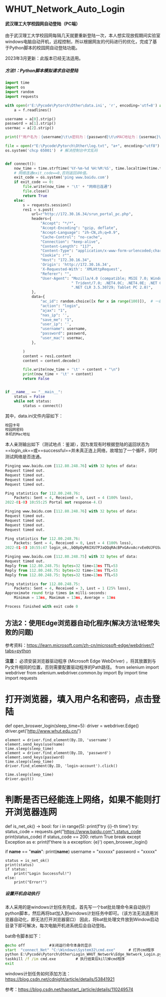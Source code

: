 # WHUT_Network_Auto_Login

#### 武汉理工大学校园网自动登陆（PC端）

由于武汉理工大学校园网每隔几天就要重新登陆一次，本人想实现放假期间实验室windows电脑自动开机，远程控制，所以根据网友的代码进行的优化，完成了基于Python脚本的校园网自动登陆功能。

2023年3月更新：此版本已经无法适用。

##### 方法1：Python脚本模拟请求自动登陆

```python
import time
import os
import random
import requests

with open(r'E:\Pycode\Pytorch\Other\data.ini', 'r', encoding='utf=8') as f:
    a = f.readlines()

username = a[0].strip()
password = a[1].strip()
usermac = a[2].strip()

print(f"用户名为：{username}\t\n密码为：{password}\t\nMAC地址为：{usermac}\t\n")

file = open(r"E:\Pycode\Pytorch\Other\log.txt", "a+", encoding="utf8")
os.system('chcp 65001')  # 解决控制台中文乱码


def connect():
    now_time = time.strftime('%Y-%m-%d %H:%M:%S', time.localtime(time.time()))
    # 网络连通exit_code==0,否则返回非0值。
    exit_code = os.system('ping www.baidu.com')
    if exit_code == 0:
        file.write(now_time + '\t' + "网络已连通")
        file.close()
        return True
    else:
        s = requests.session()
        res1 = s.post(
            url=r"http://172.30.16.34/srun_portal_pc.php",
            headers={
                "Accept": "*/*",
                "Accept-Encoding": "gzip, deflate",
                "Accept-Language": "zh-CN,zh;q=0.9",
                "Cache-Control": "no-cache",
                "Connection": "keep-alive",
                "Content-Length": "117",
                "Content-Type": "application/x-www-form-urlencoded;charset=UTF-8",
                "Cookie": r"",
                "Host": "172.30.16.34",
                'Origin': 'http://172.30.16.34',
                'X-Requested-With': 'XMLHttpRequest',
                "Referer": "",
                "User-Agent": "Mozilla/4.0 (compatible; MSIE 7.0; Windows NT 10.0; WOW64;"
                              " Trident/7.0; .NET4.0C; .NET4.0E; .NET CLR 2.0.50727; .NET CLR 3.0.30729; "
                              ".NET CLR 3.5.30729; Tablet PC 2.0)",
            },
            data={
                "ac_id": random.choice([x for x in range(100)]),  # 一般登陆不上改这里，ac_id会变
                "action": "login",
                "ajax": "1",
                "nas_ip": '',
                "save_me": "1",
                "user_ip": '',
                "username": username,
                "password": password,
                "user_mac": usermac,
            },

        )
        content = res1.content
        content = content.decode()

        file.write(now_time + '\t' + content + "\n")
        print(now_time + '\t' + content)
        return False


if __name__ == "__main__":
    status = False
    while not status:
        status = connect()

```

其中，data.ini文件内容如下：

```tex
校园卡号
校园网密码
本机的Mac地址
```

本人亲测输出如下（测试地点：鉴湖），因为发现有时根据登陆的返回状态为==login_ok==或==successful==并未真正连上网络，故增加了一个循环，同时测试网络是否连通。

```python
Pinging www.baidu.com [112.80.248.76] with 32 bytes of data:
Request timed out.
Request timed out.
Request timed out.
Request timed out.

Ping statistics for 112.80.248.76:
    Packets: Sent = 4, Received = 0, Lost = 4 (100% loss),
2022-01-03 10:55:25	Portal not response-4.()

Pinging www.baidu.com [112.80.248.76] with 32 bytes of data:
Request timed out.
Request timed out.
Request timed out.
Request timed out.

Ping statistics for 112.80.248.76:
    Packets: Sent = 4, Received = 0, Lost = 4 (100% loss),
2022-01-03 10:55:47	login_ok,,bQ0pOyR6IXU7PJaQQqRAcBPxGAvxAcrvEe0UJFGSwjYoIkI%2BuqigThe1hwF7wzKKjJa0up53uv%2FSiO28eoHG%2F09yjnF60B01nG0mbf%2Bb8eTxICQp%2F29oDCDKLtz3CujariYJbSJ9rEKbCpk3Qqo9P7ci8MWK2r10GQy2UTb64I44t1MpS5X19%2B0ui8ZUV9%2B0HIDk5lT0Cg2H0Sjkm0ZWaKpKmK0fKAci22%2BHQqCEAwqo

Pinging www.baidu.com [112.80.248.75] with 32 bytes of data:
Request timed out.
Reply from 112.80.248.75: bytes=32 time=13ms TTL=53
Reply from 112.80.248.75: bytes=32 time=13ms TTL=53
Reply from 112.80.248.75: bytes=32 time=13ms TTL=53

Ping statistics for 112.80.248.75:
    Packets: Sent = 4, Received = 3, Lost = 1 (25% loss),
Approximate round trip times in milli-seconds:
    Minimum = 13ms, Maximum = 13ms, Average = 13ms

Process finished with exit code 0
```

## 方法2：使用Edge浏览器自动化程序(解决方法1经常失败的问题)

参考资料：https://learn.microsoft.com/zh-cn/microsoft-edge/webdriver/?tabs=python

**注意：** 必须安装浏览器驱动程序 (Microsoft Edge WebDriver) ，将其放置到与Py文件相同的位置，否则需要配置驱动程序的Path路径。
from selenium import webdriver
from selenium.webdriver.common.by import By
import time
import requests

# 打开浏览器，填入用户名和密码，点击登陆
def open_broswer_login(sleep_time=5):
    driver = webdriver.Edge()
    driver.get('http://www.whut.edu.cn/')
    
    element = driver.find_element(By.ID, 'username')
    element.send_keys(username)
    time.sleep(sleep_time)
    element = driver.find_element(By.ID, 'password')
    element.send_keys(password)
    time.sleep(sleep_time)
    driver.find_element(By.ID, 'login-account').click()

    time.sleep(sleep_time)
    driver.quit()

# 判断是否已经能连上网络，如果不能则打开浏览器连网
def is_net_ok() -> bool:
    for i in range(5):
        print(f'try {i}-th time')
        try:
            status_code = requests.get("https://www.baidu.com").status_code
            print(status_code)
            if status_code == 200:
                return True
                break
        except Exception as e:
            print(f'there is a exception: {e}')
            open_broswer_login()

if __name__ == "__main__":
    print(__name__)
    username = "xxxxxx"
    password = "xxxxx"
    
    status = is_net_ok()
    print(status)
    if status:
        print("Login Successful!")
    else:
        print("Error!")

##### 设置开机自动执行

本人采用的是windows计划任务完成，首先写一个bat批处理命令来自动执行python脚本，然后再将bat加入到windows计划任务中即可。（该方法无法适用浏览器自动化，即无法打开浏览器窗口）
因此，将bat批处理文件放到Window启动目录下即可解决，每次电脑开机进系统后会自动登陆。

bat命令脚本如下：

```bat
@echo off			#关闭运行命令本身的显示
start  "connect_Net" "C:\Windows\System32\cmd.exe" 		# 打开cmd程序
python E:\Pycode\Pytorch\Other\Login_WHUT_Network\Edge_Network_Login.py		# 执行python脚本，需要修改路径
taskkill /f /im cmd.exe			# 执行结束后kill掉cmd程序
exit
```

windows计划任务如何添加方法：https://blog.csdn.net/cdnight/article/details/53841921

参考：https://blog.csdn.net/haostart_/article/details/110249574
